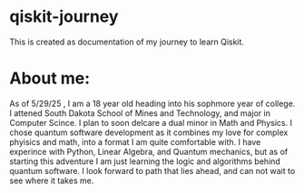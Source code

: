 # qiskit-journey
This is created as documentation of my journey to learn Qiskit.
# About me:
 As of 5/29/25 , I am a 18 year old heading into his sophmore year of college.
 I attened South Dakota School of Mines and Technology, and major in Computer Scince.
 I plan to soon delcare a dual minor in Math and Physics.
 I chose quantum software development as it combines my love for complex phyisics and math,
 into a format I am quite comfortable with.
 I have experince with Python, Linear Algebra, and Quantum mechanics,
 but as of starting this adventure I am just learning the logic and algorithms behind quantum software. I look forward to path that lies ahead, and can not wait to see where it takes me.
